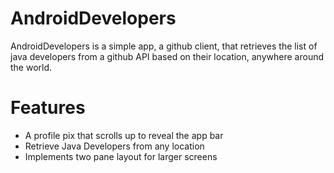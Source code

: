 # AndroidDevelopers
AndroidDevelopers is a simple app, a github client, that retrieves the list of java developers from a github API based on their location, anywhere around the world.

# Features
* A profile pix that scrolls up to reveal the app bar
* Retrieve Java Developers from any location
* Implements two pane layout for larger screens

